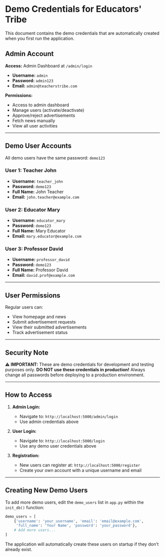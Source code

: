 # Demo Credentials for Educators' Tribe

This document contains the demo credentials that are automatically created when you first run the application.

## Admin Account

**Access:** Admin Dashboard at `/admin/login`

- **Username:** `admin`
- **Password:** `admin123`
- **Email:** `admin@teacherstribe.com`

**Permissions:**
- Access to admin dashboard
- Manage users (activate/deactivate)
- Approve/reject advertisements
- Fetch news manually
- View all user activities

---

## Demo User Accounts

All demo users have the same password: `demo123`

### User 1: Teacher John
- **Username:** `teacher_john`
- **Password:** `demo123`
- **Full Name:** John Teacher
- **Email:** `john.teacher@example.com`

### User 2: Educator Mary
- **Username:** `educator_mary`
- **Password:** `demo123`
- **Full Name:** Mary Educator
- **Email:** `mary.educator@example.com`

### User 3: Professor David
- **Username:** `professor_david`
- **Password:** `demo123`
- **Full Name:** Professor David
- **Email:** `david.prof@example.com`

---

## User Permissions

Regular users can:
- View homepage and news
- Submit advertisement requests
- View their submitted advertisements
- Track advertisement status

---

## Security Note

⚠️ **IMPORTANT:** These are demo credentials for development and testing purposes only. **DO NOT use these credentials in production!** Always change all passwords before deploying to a production environment.

---

## How to Access

1. **Admin Login:**
   - Navigate to: `http://localhost:5000/admin/login`
   - Use admin credentials above

2. **User Login:**
   - Navigate to: `http://localhost:5000/login`
   - Use any demo user credentials above

3. **Registration:**
   - New users can register at: `http://localhost:5000/register`
   - Create your own account with a unique username and email

---

## Creating New Demo Users

To add more demo users, edit the `demo_users` list in `app.py` within the `init_db()` function:

```python
demo_users = [
    {'username': 'your_username', 'email': 'email@example.com', 
     'full_name': 'Your Name', 'password': 'your_password'},
    # Add more users...
]
```

The application will automatically create these users on startup if they don't already exist.
